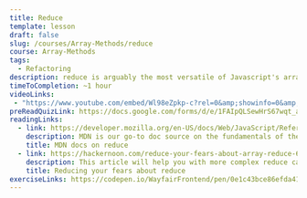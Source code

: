 ```yaml
---
title: Reduce
template: lesson
draft: false
slug: /courses/Array-Methods/reduce
course: Array-Methods
tags:
  - Refactoring
description: reduce is arguably the most versatile of Javascript's array prototype methods. `reduce` gives you the power to create a new data structure by iterating over an array and applying a callback of your creation. By the end of this session, you will understand the basics of `reduce`, and feel confident using it to simplify your data.
timeToCompletion: ~1 hour
videoLinks: 
 - "https://www.youtube.com/embed/Wl98eZpkp-c?rel=0&amp;showinfo=0&amp;start=60"
preReadQuizLink: https://docs.google.com/forms/d/e/1FAIpQLSewHrS67wqt_acKVPLsDEt7H4fNyEst3OZMPQnnOhzeQkqHcg/viewform
readingLinks:
  - link: https://developer.mozilla.org/en-US/docs/Web/JavaScript/Reference/Global_Objects/Array/Reduce
    description: MDN is our go-to doc source on the fundamentals of the reduce API.
    title: MDN docs on reduce
  - link: https://hackernoon.com/reduce-your-fears-about-array-reduce-629b334ab945
    description: This article will help you with more complex reduce cases, and `reduce` your fear in the process. 
    title: Reducing your fears about reduce
exerciseLinks: https://codepen.io/WayfairFrontend/pen/0e1c43bce86efda418c392ee2743e5f4
---
```

